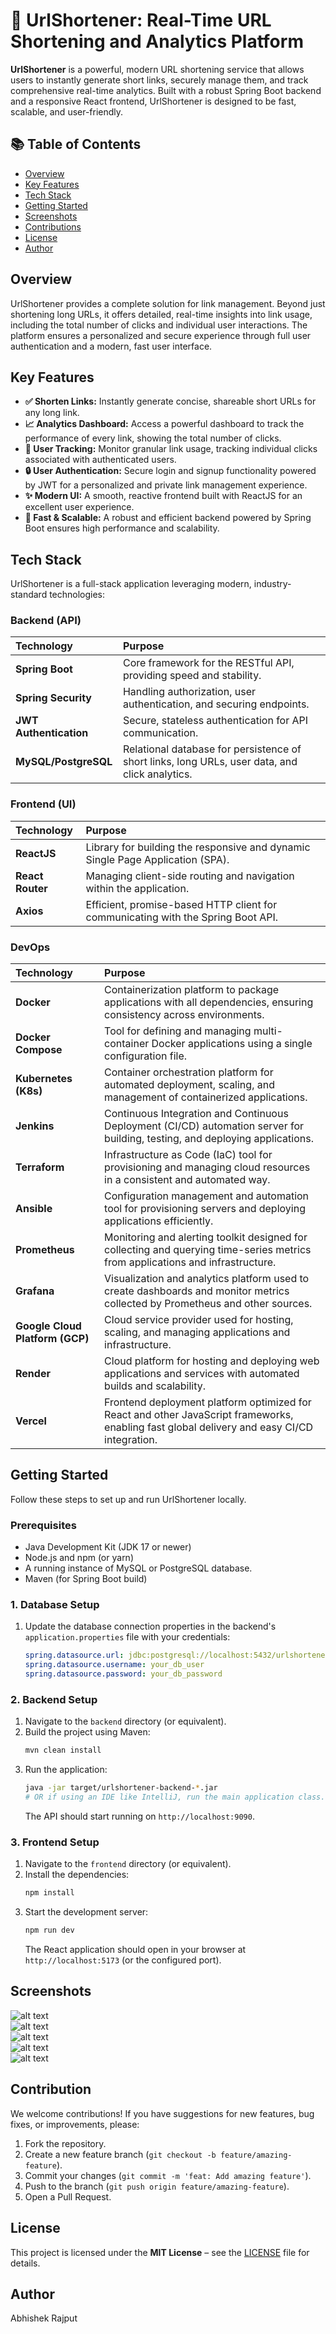 # 🔗 UrlShortener: Real-Time URL Shortening and Analytics Platform

**UrlShortener** is a powerful, modern URL shortening service that allows users to instantly generate short links, securely manage them, and track comprehensive real-time analytics. Built with a robust Spring Boot backend and a responsive React frontend, UrlShortener is designed to be fast, scalable, and user-friendly.

## 📚 Table of Contents

* [Overview](#overview)
* [Key Features](#key-features)
* [Tech Stack](#tech-stack)
* [Getting Started](#getting-started)
* [Screenshots](#screenshots)
* [Contributions](#contribution)
* [License](#license)
* [Author](#author)

## Overview

UrlShortener provides a complete solution for link management. Beyond just shortening long URLs, it offers detailed, real-time insights into link usage, including the total number of clicks and individual user interactions. The platform ensures a personalized and secure experience through full user authentication and a modern, fast user interface.

## Key Features

  * **✅ Shorten Links:** Instantly generate concise, shareable short URLs for any long link.
  * **📈 Analytics Dashboard:** Access a powerful dashboard to track the performance of every link, showing the total number of clicks.
  * **👤 User Tracking:** Monitor granular link usage, tracking individual clicks associated with authenticated users.
  * **🔒 User Authentication:** Secure login and signup functionality powered by JWT for a personalized and private link management experience.
  * **✨ Modern UI:** A smooth, reactive frontend built with ReactJS for an excellent user experience.
  * **🚀 Fast & Scalable:** A robust and efficient backend powered by Spring Boot ensures high performance and scalability.

## Tech Stack

UrlShortener is a full-stack application leveraging modern, industry-standard technologies:

### Backend (API)

| Technology | Purpose |
| :--- | :--- |
| **Spring Boot** | Core framework for the RESTful API, providing speed and stability. |
| **Spring Security** | Handling authorization, user authentication, and securing endpoints. |
| **JWT Authentication** | Secure, stateless authentication for API communication. |
| **MySQL/PostgreSQL** | Relational database for persistence of short links, long URLs, user data, and click analytics. |

### Frontend (UI)

| Technology | Purpose |
| :--- | :--- |
| **ReactJS** | Library for building the responsive and dynamic Single Page Application (SPA). |
| **React Router** | Managing client-side routing and navigation within the application. |
| **Axios** | Efficient, promise-based HTTP client for communicating with the Spring Boot API. |

### DevOps

| Technology                      | Purpose                                                                                                                                     |
| :------------------------------ | :------------------------------------------------------------------------------------------------------------------------------------------ |
| **Docker**                      | Containerization platform to package applications with all dependencies, ensuring consistency across environments.                          |
| **Docker Compose**              | Tool for defining and managing multi-container Docker applications using a single configuration file.                                       |
| **Kubernetes (K8s)**            | Container orchestration platform for automated deployment, scaling, and management of containerized applications.                           |
| **Jenkins**                     | Continuous Integration and Continuous Deployment (CI/CD) automation server for building, testing, and deploying applications.               |
| **Terraform**                   | Infrastructure as Code (IaC) tool for provisioning and managing cloud resources in a consistent and automated way.                          |
| **Ansible**                     | Configuration management and automation tool for provisioning servers and deploying applications efficiently.                               |
| **Prometheus**                  | Monitoring and alerting toolkit designed for collecting and querying time-series metrics from applications and infrastructure.              |
| **Grafana**                     | Visualization and analytics platform used to create dashboards and monitor metrics collected by Prometheus and other sources.               |
| **Google Cloud Platform (GCP)** | Cloud service provider used for hosting, scaling, and managing applications and infrastructure.                                             |
| **Render**                      | Cloud platform for hosting and deploying web applications and services with automated builds and scalability.                               |
| **Vercel**                      | Frontend deployment platform optimized for React and other JavaScript frameworks, enabling fast global delivery and easy CI/CD integration. |


## Getting Started

Follow these steps to set up and run UrlShortener locally.

### Prerequisites

  * Java Development Kit (JDK 17 or newer)
  * Node.js and npm (or yarn)
  * A running instance of MySQL or PostgreSQL database.
  * Maven (for Spring Boot build)

### 1\. Database Setup

1.  Update the database connection properties in the backend's `application.properties` file with your credentials:
    ```yaml
    spring.datasource.url: jdbc:postgresql://localhost:5432/urlshortener_db
    spring.datasource.username: your_db_user
    spring.datasource.password: your_db_password
    ```

### 2\. Backend Setup

1.  Navigate to the `backend` directory (or equivalent).
2.  Build the project using Maven:
    ```bash
    mvn clean install
    ```
3.  Run the application:
    ```bash
    java -jar target/urlshortener-backend-*.jar
    # OR if using an IDE like IntelliJ, run the main application class.
    ```
    The API should start running on `http://localhost:9090`.

### 3\. Frontend Setup

1.  Navigate to the `frontend` directory (or equivalent).
2.  Install the dependencies:
    ```bash
    npm install
    ```
3.  Start the development server:
    ```bash
    npm run dev
    ```
    The React application should open in your browser at `http://localhost:5173` (or the configured port).

## Screenshots
  ![alt text](<Images/Login.png>)  
  ![alt text](<Images/Home.png>)  
  ![alt text](<Images/About.png>)  
  ![alt text](<Images/Create_Short_URL.png>)  
  ![alt text](<Images/Dashboard.png>)  

## Contribution

We welcome contributions\! If you have suggestions for new features, bug fixes, or improvements, please:

1.  Fork the repository.
2.  Create a new feature branch (`git checkout -b feature/amazing-feature`).
3.  Commit your changes (`git commit -m 'feat: Add amazing feature'`).
4.  Push to the branch (`git push origin feature/amazing-feature`).
5.  Open a Pull Request.

## License

This project is licensed under the **MIT License** – see the [LICENSE](./LICENSE) file for details.

## Author

Abhishek Rajput


